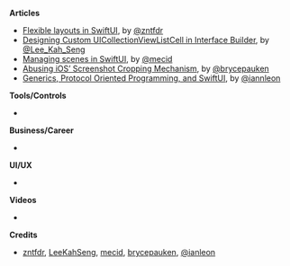 
**Articles**

* [Flexible layouts in SwiftUI](https://fivestars.blog/swiftui/flexible-swiftui.html), by [@zntfdr](https://twitter.com/zntfdr)
* [Designing Custom UICollectionViewListCell in Interface Builder](https://swiftsenpai.com/development/custom-uicollectionviewlistcell-in-ib/), by [@Lee_Kah_Seng](https://twitter.com/Lee_Kah_Seng)
* [Managing scenes in SwiftUI](https://swiftwithmajid.com/2020/08/26/managing-scenes-in-swiftui/), by [@mecid](https://twitter.com/mecid)
* [Abusing iOS’ Screenshot Cropping Mechanism](https://bryce.co/screenshot-cropping/), by [@brycepauken](https://twitter.com/brycepauken)
* [Generics, Protocol Oriented Programming, and SwiftUI](https://github.com/ianleon/Blog/blob/master/episodes/ep3.md), by [@iannleon](https://twitter.com/iannleon)


**Tools/Controls**

* 

**Business/Career**

* 

**UI/UX**

* 

**Videos**

* 

**Credits**

* [zntfdr](https://github.com/zntfdr), [LeeKahSeng](https://github.com/LeeKahSeng), [mecid](https://github.com/mecid), [brycepauken](https://github.com/brycepauken), [@ianleon](https://github.com/ianleon)